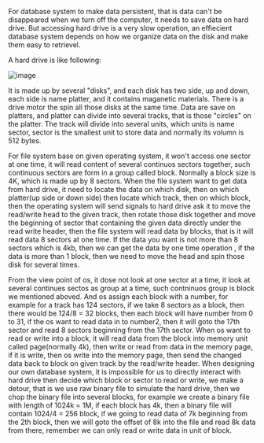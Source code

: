 For database system to make data persistent, that is data can't be disappeared when we turn off the computer, it needs to save data on hard drive. But accessing hard drive is a very slow operation, 
an effiecient database system depends on how we organize data on the disk and make them easy to retrievel. 

A  hard drive is like following:

![image](https://github.com/user-attachments/assets/af613c79-a369-43dc-addb-5351d03daf39)



It is made up by several "disks", and each disk has two side, up and down, each side is name platter, and it contains maganetic materials. There is a drive motor the spin all those disks at the same
time. Data are save on platters, and platter can divide into several tracks, that is those "circles" on the platter. The track will divide into several units, which units is name sector, sector is
the smallest unit to store data and normally its volumn is 512 bytes. 

For file system base on given operating system, it won't access one sector at one time, it will read content of several continuos sectors together, such continuous sectors are form in a group called
block. Normally a block size is 4K, which is made up by 8 sectors. When the file system want to get data from hard drive, it need to locate the data on which disk, then on which platter(up side or 
down side) then locate which track, then on which block, then the operating system will send signals to hard drive ask it to move the read/write head to the given track, then rotate those disk 
together and move the beginning of sector that containing the given data directly under the read write header, then the file system will read data by blocks, that is it will read data 8 sectors
at one time. If the data you want is not more than 8 sectors which is 4kb, then we can get the data by one time operation , if the data is more than 1 block, then we need to move the head and
spin those disk for several times.

From the view point of os, it dose not look at one sector at a time, it look at several continues sectos as group at a time, such contninuos group is block we mentioned aboved. And os assign each
block with a number, for example for a track has 124 sectors, if we take 8 sectors as a block, then there would be 124/8 = 32 blocks, then each block will have number from 0 to 31, if the os want
to read data in to number2, then it will goto the 17th sector and read 8 sectors beginning from the 17th sector.
When os want to read or write into a block, it will read data from the block into memory unit called page(normally 4k), then write or read from data in the memory page, if it is write, then os write
into the memory page, then send the changed data back to block on given track by the read/write header. When designing our own database system, it is impossible for us to directly interact with 
hard drive then decide which block or sector to read or write, we make a detour, that is we use raw binary file to simulate the hard drive, then we chop the binary file into several blocks, for
example we create a binary file with length of 1024k = 1M, if each block has 4k, then a binary file will contain 1024/4 = 256 block, if we going to read data of 7k beginning from the 2th block, 
then we will goto the offset of 8k into the file and read 8k data from there, remember we can only read or write data in unit of block.
